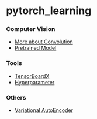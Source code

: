# pytorch_learning



### Computer Vision
- [More about Convolution](https://github.com/chung-kai-eng/pytorch_learning/blob/main/More%20about%20Convolution.md)
- [Pretrained Model](https://github.com/chung-kai-eng/pytorch_learning/tree/main/Computer%20Vision)


### Tools
- [TensorBoardX](https://github.com/chung-kai-eng/pytorch_learning/blob/main/TensorBoard/Demo.ipynb)
- [Hyperparameter]() 


### Others
- [Variational AutoEncoder](https://github.com/chung-kai-eng/pytorch_learning/blob/main/Variational%20AutoEncoder/Variational%20autoencoder.ipynb)
